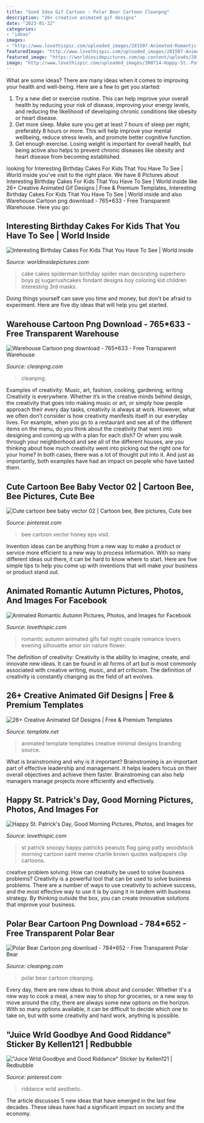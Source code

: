 ```yaml
---
title: "Good Idea Gif Cartoon : Polar Bear Cartoon Cleanpng"
description: "26+ creative animated gif designs"
date: "2023-01-22"
categories:
- "ideas"
images:
- "http://www.lovethispic.com/uploaded_images/281507-Animated-Romantic-Autumn.gif"
featuredImage: "http://www.lovethispic.com/uploaded_images/281507-Animated-Romantic-Autumn.gif"
featured_image: "https://worldinsidepictures.com/wp-content/uploads/2018/10/cake-decorating-ideas-for-kids-best-of-spider-man-cake-liam-s-bday-pinterest-of-cake-decorating-ideas-for-kids.jpg"
image: "http://www.lovethispic.com/uploaded_images/300714-Happy-St.-Patrick-s-Day-Good-Morning-.jpg"
---
```



What are some ideas?
There are many ideas when it comes to improving your health and well-being. Here are a few to get you started: 
1. Try a new diet or exercise routine. This can help improve your overall health by reducing your risk of disease, improving your energy levels, and reducing the likelihood of developing chronic conditions like obesity or heart disease. 
2. Get more sleep. Make sure you get at least 7 hours of sleep per night, preferably 8 hours or more. This will help improve your mental wellbeing, reduce stress levels, and promote better cognitive function. 
3. Get enough exercise. Losing weight is important for overall health, but being active also helps to prevent chronic diseases like obesity and heart disease from becoming established.

	

		
looking for Interesting Birthday Cakes For Kids That You Have To See | World inside you've visit to the right place. We have 8 Pictures about Interesting Birthday Cakes For Kids That You Have To See | World inside like 26+ Creative Animated Gif Designs | Free &amp; Premium Templates, Interesting Birthday Cakes For Kids That You Have To See | World inside and also Warehouse Cartoon png download - 765*633 - Free Transparent Warehouse. Here you go:
		
    
## Interesting Birthday Cakes For Kids That You Have To See | World Inside

<img loading=lazy src="https://worldinsidepictures.com/wp-content/uploads/2018/10/cake-decorating-ideas-for-kids-best-of-spider-man-cake-liam-s-bday-pinterest-of-cake-decorating-ideas-for-kids.jpg" onerror="this.onerror=null;this.src='https://tse1.mm.bing.net/th?id=OIP.SG8sDTG66sDCONdtBMvrDAHaMY&amp;pid=15.1';" alt="Interesting Birthday Cakes For Kids That You Have To See | World inside">

_Source: worldinsidepictures.com_

>cake cakes spiderman birthday spider man decorating superhero boys pj sugarrushcakes fondant designs boy coloring kid children interesting 3rd masks. 

	

Doing things yourself can save you time and money, but don't be afraid to experiment. Here are five diy ideas that will help you get started.

    
## Warehouse Cartoon Png Download - 765*633 - Free Transparent Warehouse

<img loading=lazy src="https://banner2.cleanpng.com/20180527/poe/kisspng-ergonomics-in-the-warehouse-warehouse-management-s-5b0a65b6bbeaa3.1712026015274080547697.jpg" onerror="this.onerror=null;this.src='https://tse4.mm.bing.net/th?id=OIP.XjIYgXe4TPnJ3RVVSRDRdwHaFR&amp;pid=15.1';" alt="Warehouse Cartoon png download - 765*633 - Free Transparent Warehouse">

_Source: cleanpng.com_

>cleanpng. 

	

Examples of creativity: Music, art, fashion, cooking, gardening, writing
Creativity is everywhere. Whether it’s in the creative minds behind design, the creativity that goes into making music or art, or simply how people approach their every day tasks, creativity is always at work. However, what we often don’t consider is how creativity manifests itself in our everyday lives. For example, when you go to a restaurant and see all of the different items on the menu, do you think about the creativity that went into designing and coming up with a plan for each dish? Or when you walk through your neighborhood and see all of the different houses, are you thinking about how much creativity went into picking out the right one for your home? In both cases, there was a lot of thought put into it. And just as importantly, both examples have had an impact on people who have tasted them.

    
## Cute Cartoon Bee Baby Vector 02 | Cartoon Bee, Bee Pictures, Cute Bee

<img loading=lazy src="https://i.pinimg.com/736x/7c/22/4f/7c224f69d10a57de8b07650fbc319abf.jpg" onerror="this.onerror=null;this.src='https://tse4.mm.bing.net/th?id=OIP.rRP8uogXgWOo5Q0A4ZKUeQHaJ6&amp;pid=15.1';" alt="Cute cartoon bee baby vector 02 | Cartoon bee, Bee pictures, Cute bee">

_Source: pinterest.com_

>bee cartoon vector honey eps visit. 

	

Invention ideas can be anything from a new way to make a product or service more efficient to a new way to process information. With so many different ideas out there, it can be hard to know where to start. Here are five simple tips to help you come up with inventions that will make your business or product stand out.

    
## Animated Romantic Autumn Pictures, Photos, And Images For Facebook

<img loading=lazy src="http://www.lovethispic.com/uploaded_images/281507-Animated-Romantic-Autumn.gif" onerror="this.onerror=null;this.src='https://tse1.mm.bing.net/th?id=OIP.Zwr8SpHh0qbPhOQGwPHiEgHaNK&amp;pid=15.1';" alt="Animated Romantic Autumn Pictures, Photos, and Images for Facebook">

_Source: lovethispic.com_

>romantic autumn animated gifs fall night couple romance lovers evening silhouette amor sin nature flower. 

	

The definition of creativity:
Creativity is the ability to imagine, create, and innovate new ideas. It can be found in all forms of art but is most commonly associated with creative writing, music, and art criticism. The definition of creativity is constantly changing as the field of art evolves.

    
## 26+ Creative Animated Gif Designs | Free &amp; Premium Templates

<img loading=lazy src="https://images.template.net/wp-content/uploads/2016/11/16124423/Branding-Minimal-Animated-Gif.gif" onerror="this.onerror=null;this.src='https://tse4.mm.bing.net/th?id=OIP.yeMRnc7vkE9b9-cltEfF8wHaFj&amp;pid=15.1';" alt="26+ Creative Animated Gif Designs | Free &amp; Premium Templates">

_Source: template.net_

>animated template templates creative minimal designs branding source. 

	

What is brainstroming and why is it important?
Brainstroming is an important part of effective leadership and management. It helps leaders focus on their overall objectives and achieve them faster. Brainstroming can also help managers manage projects more efficiently and effectively.

    
## Happy St. Patrick&#039;s Day, Good Morning Pictures, Photos, And Images For

<img loading=lazy src="http://www.lovethispic.com/uploaded_images/300714-Happy-St.-Patrick-s-Day-Good-Morning-.jpg" onerror="this.onerror=null;this.src='https://tse1.mm.bing.net/th?id=OIP.2cRaI_o4YiNKgNNk2RQFxQHaLH&amp;pid=15.1';" alt="Happy St. Patrick&#039;s Day, Good Morning Pictures, Photos, and Images for">

_Source: lovethispic.com_

>st patrick snoopy happy patricks peanuts flag gang patty woodstock morning cartoon saint meme charlie brown quotes wallpapers clip cartoons. 

	

creative problem solving: How can creativity be used to solve business problems?
Creativity is a powerful tool that can be used to solve business problems. There are a number of ways to use creativity to achieve success, and the most effective way to use it is by using it in tandem with business strategy. By thinking outside the box, you can create innovative solutions that improve your business.

    
## Polar Bear Cartoon Png Download - 784*652 - Free Transparent Polar Bear

<img loading=lazy src="https://banner2.cleanpng.com/20171216/43f/polar-white-bear-png-5a35b0dabc7ca9.3791453415134681227721.jpg" onerror="this.onerror=null;this.src='https://tse4.mm.bing.net/th?id=OIP._V2XpaIQG5lYbIKw_1u63QHaEm&amp;pid=15.1';" alt="Polar Bear Cartoon png download - 784*652 - Free Transparent Polar Bear">

_Source: cleanpng.com_

>polar bear cartoon cleanpng. 

	

Every day, there are new ideas to think about and consider. Whether it's a new way to cook a meal, a new way to shop for groceries, or a new way to move around the city, there are always some new options on the horizon. With so many options available, it can be difficult to decide which one to take on, but with some creativity and hard work, anything is possible.

    
## &quot;Juice Wrld Goodbye And Good Riddance&quot; Sticker By Kellen121 | Redbubble

<img loading=lazy src="https://i.pinimg.com/736x/15/a4/67/15a4677632a6360f6baf602000b0e229.jpg" onerror="this.onerror=null;this.src='https://tse2.mm.bing.net/th?id=OIP.u3b_maPHi2rcbLMt4QUS1wHaJ3&amp;pid=15.1';" alt="&quot;Juice Wrld Goodbye and Good Riddance&quot; Sticker by Kellen121 | Redbubble">

_Source: pinterest.com_

>riddance wrld aesthetic. 

	

The article discusses 5 new ideas that have emerged in the last few decades. These ideas have had a significant impact on society and the economy.

